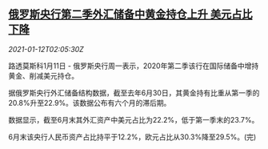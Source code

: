 <!--1610418199000-->
[俄罗斯央行第二季外汇储备中黄金持仓上升 美元占比下降](https://cn.reuters.com/article/russia-cen-q2-reserve-gold-0112-idCNKBS29H07E)
------

<div><i>2021-01-12T02:05:30Z</i></div><p>路透莫斯科1月11日 - 俄罗斯央行周一表示，2020年第二季该行在国际储备中增持黄金、削减美元持仓。</p><p>据俄罗斯央行外汇储备结构数据，截至去年6月30日，其黄金持有比重从第一季的20.8%升至22.9%。该数据公布有六个月的滞后期。</p><p>数据显示，截至6月末其外汇资产中美元占比为22.2%，低于第一季末的23.7%。</p><p>6月末该央行人民币资产占比持平于12.2%，欧元占比从30.3%降至29.5%。(完)</p>
